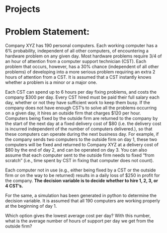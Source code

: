 # Projects
# Problem Statement:
Company XYZ has 190 personal computers. Each working computer has a 6% probability, independent of all other computers, of encountering a hardware problem on any given day. Most hardware problems require 3/4 of an hour of attention from a computer support technician (CST). 
Each problem that occurs, however, has a 30% chance (independent of all other problems) of developing into a more serious problem requiring an extra 2 hours of attention from a CST. It is assumed that a CST instantly knows whether
a problem is a minor or a major one. 

Each CST can spend up to 6 hours per day fixing problems, and costs the company $300 per day. Every CST hired must be paid their full salary each day, whether or not they have sufficient work to keep them
busy. If the company does not have enough CST’s to solve all the problems occurring on a given day, it hires an outside firm that charges $120 per hour. Computers being fixed by the outside firm are returned to the company by the start of the next day at a fixed delivery cost of $80 (i.e. the delivery cost is
incurred independent of the number of computers delivered.), so that these computers can operate during the next business day. For example, if the company sends two computers to the outside firm on day 1, these two computers will be fixed and returned to Company XYZ at a delivery cost of $80 by the end of day 2, and can be operated on day 3. You can also assume that each computer sent to the outside firm
needs to fixed “from scratch” (i.e., time spent by CST in fixing that computer does not count).

Each computer not in use (e.g., either being fixed by a CST or the outside firm or on the way to be returned) results in a daily loss of $250 in profit for the company.
**The decision variable is to decide whether to hire 1, 2, 3, or 4 CST’s.**

For the same, a simulation has been generated in python to determine the decision variable. It is  assumed that all 190 computers are working properly at the beginning of day 1.

Which option gives the lowest average cost per day? With this number, what is the average
number of hours of support per day we get from the outside firm?
